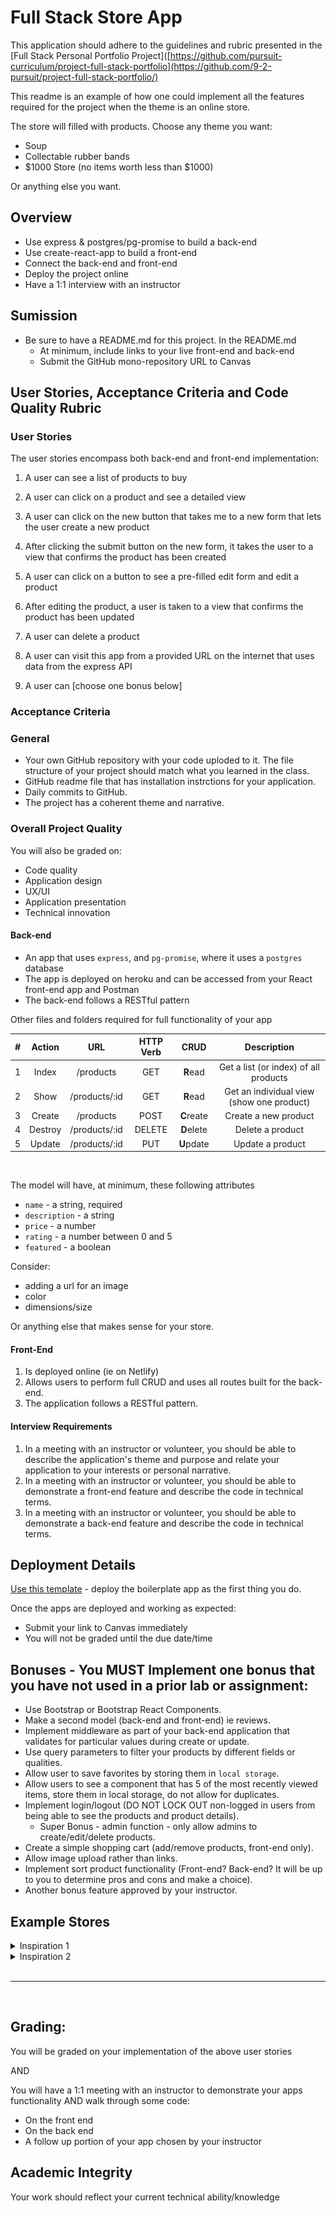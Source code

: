 # Full Stack Store App

This application should adhere to the guidelines and rubric presented in the [Full Stack Personal Portfolio Project]([https://github.com/pursuit-curriculum/project-full-stack-portfolio](https://github.com/9-2-pursuit/project-full-stack-portfolio/)

This readme is an example of how one could implement all the features required for the project when the theme is an online store.

The store will filled with products. Choose any theme you want:

- Soup
- Collectable rubber bands
- $1000 Store (no items worth less than $1000)

Or anything else you want.

## Overview

- Use express & postgres/pg-promise to build a back-end
- Use create-react-app to build a front-end
- Connect the back-end and front-end
- Deploy the project online
- Have a 1:1 interview with an instructor

## Sumission

- Be sure to have a README.md for this project. In the README.md
  - At minimum, include links to your live front-end and back-end
  - Submit the GitHub mono-repository URL to Canvas

## User Stories, Acceptance Criteria and Code Quality Rubric

### User Stories

The user stories encompass both back-end and front-end implementation:

1. A user can see a list of products to buy
1. A user can click on a product and see a detailed view
1. A user can click on the new button that takes me to a new form that lets the user create a new product
1. After clicking the submit button on the new form, it takes the user to a view that confirms the product has been created
1. A user can click on a button to see a pre-filled edit form and edit a product
1. After editing the product, a user is taken to a view that confirms the product has been updated
1. A user can delete a product
1. A user can visit this app from a provided URL on the internet that uses data from the express API

1. A user can [choose one bonus below]

### Acceptance Criteria

### General

- Your own GitHub repository with your code uploded to it. The file structure of your project should match what you learned in the class.
- GitHub readme file that has installation instrctions for your application.
- Daily commits to GitHub.
- The project has a coherent theme and narrative.

### Overall Project Quality

You will also be graded on:

- Code quality
- Application design
- UX/UI
- Application presentation
- Technical innovation

#### Back-end

- An app that uses `express`, and `pg-promise`, where it uses a `postgres` database
- The app is deployed on heroku and can be accessed from your React front-end app and Postman
- The back-end follows a RESTful pattern

Other files and folders required for full functionality of your app

|  #  | Action  |      URL      | HTTP Verb |    CRUD    |                Description                |
| :-: | :-----: | :-----------: | :-------: | :--------: | :---------------------------------------: |
|  1  |  Index  |   /products   |    GET    |  **R**ead  |   Get a list (or index) of all products   |
|  2  |  Show   | /products/:id |    GET    |  **R**ead  | Get an individual view (show one product) |
|  3  | Create  |   /products   |   POST    | **C**reate |           Create a new product            |
|  4  | Destroy | /products/:id |  DELETE   | **D**elete |             Delete a product              |
|  5  | Update  | /products/:id |    PUT    | **U**pdate |             Update a product              |

<br />

The model will have, at minimum, these following attributes

- `name` - a string, required
- `description` - a string
- `price` - a number
- `rating` - a number between 0 and 5
- `featured` - a boolean

Consider:

- adding a url for an image
- color
- dimensions/size

Or anything else that makes sense for your store.

#### Front-End

1. Is deployed online (ie on Netlify)
1. Allows users to perform full CRUD and uses all routes built for the back-end.
1. The application follows a RESTful pattern.

#### Interview Requirements

1. In a meeting with an instructor or volunteer, you should be able to describe the application's theme and purpose and relate your application to your interests or personal narrative.
1. In a meeting with an instructor or volunteer, you should be able to demonstrate a front-end feature and describe the code in technical terms.
1. In a meeting with an instructor or volunteer, you should be able to demonstrate a back-end feature and describe the code in technical terms.

## Deployment Details

[Use this template](https://github.com/joinpursuit/pern-final-project-template) - deploy the boilerplate app as the first thing you do.

Once the apps are deployed and working as expected:

- Submit your link to Canvas immediately
- You will not be graded until the due date/time

## Bonuses - You MUST Implement one bonus that you have not used in a prior lab or assignment:

- Use Bootstrap or Bootstrap React Components.
- Make a second model (back-end and front-end) ie reviews.
- Implement middleware as part of your back-end application that validates for particular values during create or update.
- Use query parameters to filter your products by different fields or qualities.
- Allow user to save favorites by storing them in `local storage`.
- Allow users to see a component that has 5 of the most recently viewed items, store them in local storage, do not allow for duplicates.
- Implement login/logout (DO NOT LOCK OUT non-logged in users from being able to see the products and product details).
  - Super Bonus - admin function - only allow admins to create/edit/delete products.
- Create a simple shopping cart (add/remove products, front-end only).
- Allow image upload rather than links.
- Implement sort product functionality (Front-end? Back-end? It will be up to you to determine pros and cons and make a choice).
- Another bonus feature approved by your instructor.

## Example Stores

<details><summary>Inspiration 1</summary>

![](./assets/flow-hack.png)

</details>

<details><summary>Inspiration 2</summary>

![](./assets/neoboutique.png)

</details>

<br />
<hr />
<br />

## Grading:

You will be graded on your implementation of the above user stories

AND

You will have a 1:1 meeting with an instructor to demonstrate your apps functionality AND walk through some code:

- On the front end
- On the back end
- A follow up portion of your app chosen by your instructor

## Academic Integrity

Your work should reflect your current technical ability/knowledge
